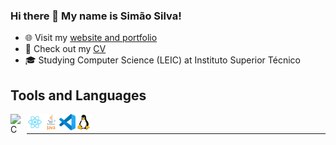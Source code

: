 ### Hi there 👋 My name is Simão Silva!

- 🌐 Visit my [website and portfolio][website]
- 📜 Check out my [CV][cv]
- 🎓 Studying Computer Science (LEIC) at Instituto Superior Técnico

## Tools and Languages
<img align="left" alt="C" width="26px" src="https://icon-icons.com/icon/c-original-logo/146611" />
<img align="left" alt="React" width="26px" src="https://raw.githubusercontent.com/github/explore/80688e429a7d4ef2fca1e82350fe8e3517d3494d/topics/react/react.png" />
<img align="left" alt="Java" width="26px" src="https://raw.githubusercontent.com/github/explore/80688e429a7d4ef2fca1e82350fe8e3517d3494d/topics/java/java.png" />
<img align="left" alt="Visual Studio Code" width="26px" src="https://raw.githubusercontent.com/github/explore/80688e429a7d4ef2fca1e82350fe8e3517d3494d/topics/visual-studio-code/visual-studio-code.png" />
<img align="left" alt="Linux" width="26px" src="https://raw.githubusercontent.com/github/explore/80688e429a7d4ef2fca1e82350fe8e3517d3494d/topics/linux/linux.png" />

<br />

---

[website]: https://simaosilva.com
[cv]: https://cv.simaosilva.com

